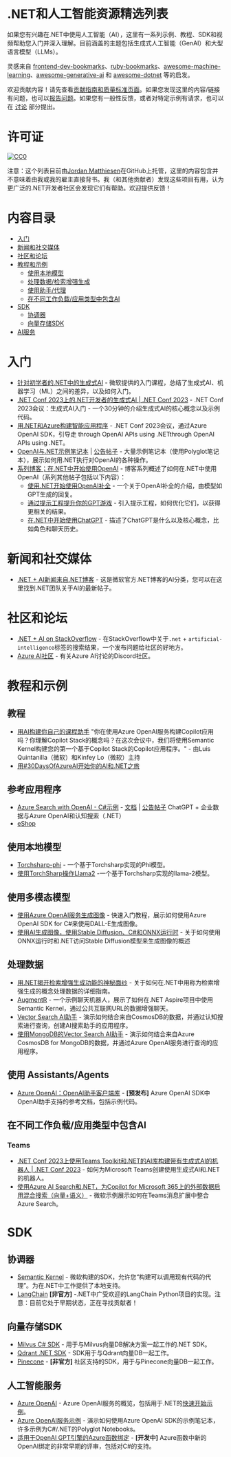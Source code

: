 # .NET和人工智能资源精选列表

如果您有兴趣在.NET中使用人工智能（AI），这里有一系列示例、教程、SDK和视频帮助您入门并深入理解。目前涵盖的主题包括生成式人工智能（GenAI）和大型语言模型（LLMs）。

灵感来自 [frontend-dev-bookmarks](https://github.com/dypsilon/frontend-dev-bookmarks)、[ruby-bookmarks](https://github.com/dreikanter/ruby-bookmarks)、[awesome-machine-learning](https://github.com/josephmisiti/awesome-machine-learning)、[awesome-generative-ai](https://github.com/steven2358/awesome-generative-ai) 和 [awesome-dotnet](https://github.com/quozd/awesome-dotnet) 等的启发。

欢迎贡献内容！请先查看[贡献指南和质量标准页面](CONTRIBUTING.md)。如果您发现这里的内容/链接有问题，也可以[报告问题](https://github.com/jmatthiesen/dotnet-ai-resources/issues)。如果您有一般性反馈，或者对特定示例有请求，也可以在 [讨论](https://github.com/jmatthiesen/dotnet-ai-resources/discussions) 部分提出。

# 许可证

[![CC0](https://licensebuttons.net/p/zero/1.0/88x31.png)](https://creativecommons.org/publicdomain/zero/1.0/)

注意：这个列表目前由[Jordan Matthiesen](https://github.com/jmatthiesen)在GitHub上托管，这里的内容包含并不意味着由我或我的雇主直接背书。我（和其他贡献者）发现这些项目有用，认为更广泛的.NET开发者社区会发现它们有帮助。欢迎提供反馈！

# 内容目录

- [入门](#getting-started)
- [新闻和社交媒体](#news--social-media)
- [社区和论坛](#community-and-forums)
- [教程和示例](#tutorials)
  - [使用本地模型](#working-with-local-models)
  - [处理数据/检索增强生成](#working-with-data)
  - [使用助手/代理](#using-assistants--agents)
  - [在不同工作负载/应用类型中包含AI](#include-ai-in-different-workloadsapp-types)
- [SDK](#sdks)
  - [协调器](#orchestrators)
  - [向量存储SDK](#vector-store-sdks)
- [AI服务](#ai-services)

# 入门

- [针对初学者的.NET中的生成式AI](https://youtube.com/playlist?list=PLdo4fOcmZ0oW_k4_eDTPWDLUVWz7A9y0M&si=c7B1fz4oQQYHEfy2) - 微软提供的入门课程，总结了生成式AI、机器学习（ML）之间的差异，以及如何入门。
- [.NET Conf 2023上的.NET开发者的生成式AI | .NET Conf 2023](https://youtu.be/yc0Zl_UXCY4?si=ko3xGqncKakU2xSt) - .NET Conf 2023会议：生成式AI入门 - 一个30分钟的介绍生成式AI的核心概念以及示例代码。
- [用.NET和Azure构建智能应用程序](https://www.youtube.com/watch?v=-3SrUqjq9Ic&list=PLdo4fOcmZ0oULyHSPBx-tQzePOYlhvrAU) - .NET Conf 2023会议，通过Azure OpenAI SDK，引导走 through OpenAI APIs using .NETthrough OpenAI APIs using .NET。
- [OpenAI与.NET示例笔记本](https://github.com/Azure-Samples/openai-dotnet-samples) | [公告帖子](https://devblogs.microsoft.com/dotnet/getting-started-azure-openai-dotnet/) - 大量示例笔记本（使用Polyglot笔记本），展示如何用.NET执行对OpenAI的各种操作。
- [系列博客；在.NET中开始使用OpenAI](https://devblogs.microsoft.com/dotnet/getting-started-azure-openai-dotnet/) - 博客系列概述了如何在.NET中使用OpenAI（系列其他帖子包括以下内容）：
  - [使用.NET开始使用OpenAI补全](https://devblogs.microsoft.com/dotnet/get-started-with-open-ai-completions-with-dotnet/) - 一个关于OpenAI补全的介绍，由模型如GPT生成的回复。
  - [通过提示工程提升你的GPT游戏](https://devblogs.microsoft.com/dotnet/gpt-prompt-engineering-openai-azure-dotnet/) - 引入提示工程，如何优化它们，以获得更相关的结果。
  - [在.NET中开始使用ChatGPT](https://devblogs.microsoft.com/dotnet/get-started-chatgpt-azure-dotnet/) - 描述了ChatGPT是什么以及核心概念，比如角色和聊天历史。

# 新闻和社交媒体

- [.NET + AI新闻来自.NET博客](https://devblogs.microsoft.com/dotnet/category/ai/) - 这是微软官方.NET博客的AI分类，您可以在这里找到.NET团队关于AI的最新帖子。

# 社区和论坛

- [.NET + AI on StackOverflow](https://stackoverflow.com/questions/tagged/.net+artificial-intelligence) - 在StackOverflow中关于`.net` + `artificial-intelligence`标签的搜索结果，一个发布问题给社区的好地方。
- [Azure AI社区](https://discord.com/invite/ByRwuEEgH4) - 有关Azure AI讨论的Discord社区。

# 教程和示例

## 教程

- [用AI构建你自己的课程助手](https://youtu.be/BRaltelZt6U?si=uuUvRc_9jSW4L601) "你在使用Azure OpenAI服务构建Copilot应用吗？你理解Copilot Stack的概念吗？在这次会议中，我们将使用Semantic Kernel构建您的第一个基于Copilot Stack的Copilot应用程序。" - 由Luis Quintanilla（微软）和Kinfey Lo（微软）主持
- [用#30DaysOfAzureAI开始你的AI和.NET之旅](https://www.youtube.com/watch?v=567890)

## 参考应用程序

- [Azure Search with OpenAI - C#示例](https://github.com/Azure-Samples/azure-search-openai-demo-csharp/) - [文档](https://learn.microsoft.com/dotnet/azure/ai/get-started-app-chat-template?tabs=github-codespaces) | [公告帖子](https://devblogs.microsoft.com/dotnet/transform-business-smart-dotnet-apps-azure-chatgpt/) ChatGPT + 企业数据与Azure OpenAI和认知搜索（.NET）
- [eShop](https://github.com/dotnet/eShop/)

## 使用本地模型

- [Torchsharp-phi](https://github.com/LittleLittleCloud/Torchsharp-phi) - 一个基于Torchsharp实现的Phi模型。
- [使用TorchSharp操作Llama2](https://github.com/LittleLittleCloud/Torchsharp-llama) -一个基于Torchsharp实现的llama-2模型。

## 使用多模态模型

- [使用Azure OpenAI服务生成图像](https://learn.microsoft.com/en-us/azure/ai-services/openai/dall-e-quickstart?tabs=dalle3%2Ccommand-line&pivots=programming-language-csharp) - 快速入门教程，展示如何使用Azure OpenAI SDK for C#来使用DALL-E生成图像。
- [使用AI生成图像，使用Stable Diffusion、C#和ONNX运行时](https://devblogs.microsoft.com/dotnet/generate-ai-images-stable-diffusion-csharp-onnx-runtime/) - 关于如何使用ONNX运行时和.NET访问Stable Diffusion模型来生成图像的概述

## 处理数据

- [用.NET揭开检索增强生成功能的神秘面纱](https://devblogs.microsoft.com/dotnet/demystifying-retrieval-augmented-generation-with-dotnet/) - 关于如何在.NET中用称为检索增强生成的概念处理数据的详细指南。
- [AugmentR](https://github.com/bradygaster/AugmentR) - 一个示例聊天机器人，展示了如何在.NET Aspire项目中使用Semantic Kernel，通过公共互联网URL的数据增强聊天。
- [Vector Search AI助手](https://github.com/Azure/Vector-Search-AI-Assistant/tree/cognitive-search-vector) - 演示如何结合来自CosmosDB的数据，并通过认知搜索进行查询，创建AI搜索助手的应用程序。
- [使用MongoDB的Vector Search AI助手](https://github.com/Azure/Vector-Search-AI-Assistant-MongoDBvCore) - 演示如何结合来自Azure CosmosDB for MongoDB的数据，并通过Azure OpenAI服务进行查询的应用程序。

## 使用 Assistants/Agents

- [Azure OpenAI：OpenAI助手客户端库](https://learn.microsoft.com/en-us/dotnet/api/overview/azure/ai.openai.assistants-readme?view=azure-dotnet-preview) - **[预发布]** Azure OpenAI SDK中OpenAI助手支持的参考文档，包括示例代码。

## 在不同工作负载/应用类型中包含AI

### Teams

- [.NET Conf 2023上使用Teams Toolkit和.NET的AI库构建带有生成式AI的机器人 | .NET Conf 2023](https://youtu.be/E6sEr3OrwgA?si=VmL5yUr3B21yU83u) - 如何为Microsoft Teams创建使用生成式AI和.NET的机器人。
- [使用Azure AI Search和.NET，为Copilot for Microsoft 365上的外部数据启用混合搜索（向量+语义）](https://adoption.microsoft.com/en-us/sample-solution-gallery/sample/officedev-copilot-for-m365-plugins-samples-msgext-doc-search-csharp/) - 微软示例展示如何在Teams消息扩展中整合Azure Search。

# SDK

## 协调器

- [Semantic Kernel](https://github.com/microsoft/semantic-kernel) - 微软构建的SDK，允许您“构建可以调用现有代码的代理”。为在.NET中工作提供了本地支持。
- [LangChain](https://github.com/tryAGI/LangChain/) **[非官方]** -.NET中广受欢迎的LangChain Python项目的实现。注意：目前它处于早期状态，正在寻找贡献者！

## 向量存储SDK

- [Milvus C# SDK](https://milvus.io/docs/v2.2.x/install-csharp.md) - 用于与Milvus向量DB解决方案一起工作的.NET SDK。
- [Qdrant .NET SDK](https://github.com/qdrant/qdrant-dotnet) - SDK用于与Qdrant向量DB一起工作。
- [Pinecone](https://github.com/neon-sunset/Pinecone.NET) - **[非官方]** 社区支持的SDK，用于与Pinecone向量DB一起工作。

## 人工智能服务

- [Azure OpenAI](https://learn.microsoft.com/en-us/azure/ai-services/openai/) - Azure OpenAI服务的概览，包括用于.NET的[快速开始示例](https://learn.microsoft.com/en-us/azure/ai-services/openai/chatgpt-quickstart?tabs=command-line%2Cpython&pivots=programming-language-csharp)。
- [Azure OpenAI服务示例](https://github.com/Azure-Samples/openai/) - 演示如何使用Azure OpenAI SDK的示例笔记本，许多示例为C#/.NET的Polyglot Notebooks。
- [适用于OpenAI GPT引擎的Azure函数绑定](https://github.com/Azure/azure-functions-openai-extension) - **[开发中]** Azure函数中新的OpenAI绑定的非常早期的评审，包括对C#的支持。
